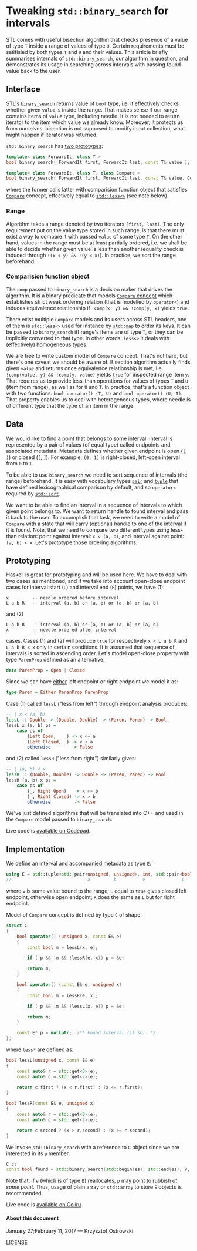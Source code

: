 
# Tweaking `std::binary_search` for intervals

STL comes with useful bisection algorithm that checks presence of a value of type `T` inside a range of values of type `U`. Certain requirements must be satifisied by both types `T` and `U` and their values. This article briefly summarises internals of `std::binary_search`, our algorithm in question, and demonstrates its usage in searching across intervals with passing found value back to the user.

## Interface

STL's `binary_search` returns value of `bool` type, i.e. it effectively checks whether given `value` is inside the range. That makes sense if our range contains items of `value` type, including needle. It is not needed to return iterator to the item which value we already know. Moreover, it protects us from ourselves: bisection is not supposed to modify input collection, what might happen if iterator was returned.

`std::binary_search` has [two prototypes](http://en.cppreference.com/w/cpp/algorithm/binary_search):

```c++
template< class ForwardIt, class T >
bool binary_search( ForwardIt first, ForwardIt last, const T& value );

template< class ForwardIt, class T, class Compare >
bool binary_search( ForwardIt first, ForwardIt last, const T& value, Compare comp );
```

where the former calls latter with comparision function object that satisfies [`Compare`](http://en.cppreference.com/w/cpp/concept/Compare) concept, effectively equal to [`std::less<>`](http://en.cppreference.com/w/cpp/utility/functional/less) (see note below).

### Range

Algorithm takes a range denoted by two iterators `[first, last)`. The only requirement put on the value type stored in such range, is that there must exist a way to compare it with passed `value` of some type `T`. On the other hand, values in the range must be at least partially ordered, i.e. we shall be able to decide whether given value is less than another (equality check is induced through `!(x < y) && !(y < x)`). In practice, we sort the range beforehand.

### Comparision function object

The `comp` passed to `binary_search` is a decision maker that drives the algorithm. It is a binary predicate that models [`Compare` concept](http://en.cppreference.com/w/cpp/concept/Compare) which establishes strict weak ordering relation (that is modelled by `operator<`) and induces equivalence relationship if `!comp(x, y) && !comp(y, x)` yields `true`.

There exist multiple `Compare` models and its users across STL headers, one of them is [`std::less<>`](http://en.cppreference.com/w/cpp/utility/functional/less) used for instance by [`std::map`](http://en.cppreference.com/w/cpp/container/map) to order its keys. It can be passed to `binary_search` iff range's items are of type `T`, or they can be implicitly converted to that type. In other words, `less<>` it deals with (effectively) homogeneous types.

We are free to write custom model of `Compare` concept. That's not hard, but there's one caveat we should be aware of. Bisection algorithm actually finds given `value` and returns once equivalence relationship is met, i.e. `!comp(value, y) && !comp(y, value)` yields `true` for inspected range item `y`. That requires us to provide less-than operations for values of types `T` and `U` (item from range), as well as for `U` and `T`. In practice, that's a function object with two functions: `bool operator() (T, U)` and `bool operator() (U, T)`. That property enables us to deal with heterogeneous types, where needle is of different type that the type of an item in the range.

## Data

We would like to find a point that belongs to some interval. Interval is represented by a pair of values (of equal type) called endpoints and associated metadata. Metadata defines whether given endpoint is open (`(`, `)`) or closed (`[`, `]`). For example, `(0, 1]` is right-closed, left-open interval from `0` to `1`.

To be able to use `binary_search` we need to sort sequence of intervals (the range) beforehand. It is easy with vocabulary types [`pair`](http://en.cppreference.com/w/cpp/utility/pair) and [`tuple`](http://en.cppreference.com/w/cpp/utility/tuple) that have defined lexicographical comparison by default, and so `operator<` required by [`std::sort`](http://en.cppreference.com/w/cpp/algorithm/sort).

We want to be able to find an interval in a sequence of intervals to which given point belongs to. We want to return handle to found interval and pass it back to the user. To accomplish that task, we need to write a model of `Compare` with a state that will carry (optional) handle to one of the interval if it is found. Note, that we need to compare two different types using less-than relation: point against interval: `x < (a, b)`, and interval against point: `(a, b) < x`. Let's prototype those ordering algorithms.

## Prototyping

Haskell is great for prototyping and will be used here. We have to deal with two cases as mentioned, and if we take into account open-close endpoint cases for interval start (`L`) and interval end (`R`) points, we have (1):


```
x         -- needle ordered before interval
L a b R   -- interval (a, b) or [a, b) or (a, b] or [a, b]
```

and (2)

```
L a b R   -- interval (a, b) or [a, b) or (a, b] or [a, b]
x         -- needle ordered after interval
```

cases. Cases (1) and (2) will produce `true` for respectively `x < L a b R` and `L a b R < x` only in certain conditions. It is assumed that sequence of intervals is sorted in ascending order. Let's model open-close property with type `ParenProp` defined as an alternative:

```haskell
data ParenProp = Open | Closed
```

Since we can have [either](https://hackage.haskell.org/package/base-4.9.1.0/docs/Data-Either.html) left endpoint or right endpoint we model it as:

```haskell
type Paren = Either ParenProp ParenProp
```

Case (1) called `lessL` ("less from left") through endpoint analysis produces:

```haskell
-- | x < (a, b)
lessL :: Double -> (Double, Double) -> (Paren, Paren) -> Bool
lessL x (a, b) ps =
    case ps of
        (Left Open,   _) -> x <= a
        (Left Closed, _) -> x < a
        otherwise        -> False
```

and (2) called `lessR` ("less from right") similarly gives:

```haskell
-- | (a, b) < x
lessR :: (Double, Double) -> Double -> (Paren, Paren) -> Bool
lessR (a, b) x ps =
    case ps of
        (_, Right Open)   -> x >= b
        (_, Right Closed) -> x > b
        otherwise         -> False
```

We've just defined algorithms that will be translated into C++ and used in the `Compare` model passed to `binary_search`.

Live code is [available on Codepad](http://codepad.org/TwASbkgn).

## Implementation

We define an interval and accompanied metadata as type `E`:

```c++
using E = std::tuple<std::pair<unsigned, unsigned>, int, std::pair<bool, bool>>;
//                             a         b          v              L     R
```

where `v` is some value bound to the range; `L` equal to `true` gives closed left endpoint, otherwise open endpoint; `R` does the same as `L` but for right endpoint.

Model of `Compare` concept is defined by type `C` of shape:

```c++
struct C
{
    bool operator() (unsigned x, const E& e)
    {
        const bool m = lessL(x, e);

        if (!p && !m && !lessR(e, x)) p = &e;

        return m;
    }

    bool operator() (const E& e, unsigned x)
    {
        const bool m = lessR(e, x);

        if (!p && !m && !lessL(x, e)) p = &e;

        return m;
    }

    const E* p = nullptr;  /** Found interval (if so). */
};
```

where `less*` are defined as:

```c++
bool lessL(unsigned x, const E& e)
{
    const auto& r = std::get<0>(e);
    const auto& c = std::get<2>(e);

    return c.first ? (x < r.first) : (x <= r.first);
}

bool lessR(const E& e, unsigned x)
{
    const auto& r = std::get<0>(e);
    const auto& c = std::get<2>(e);

    return c.second ? (x > r.second) : (x >= r.second);
}
```

We invoke `std::binary_search` with a reference to `C` object since we are interested in its `p` member.

```c++
C c;
const bool found = std::binary_search(std::begin(es), std::end(es), v, std::ref(c));
```

Note that, if `e` (which is of type `E`) reallocates, `p` may point to rubbish *at some point*. Thus, usage of plain array or `std::array` to store `E` objects is recommended.

Live code is [available on Coliru](http://coliru.stacked-crooked.com/a/5dfd6c6fe832d4d2).

#### About this document

January 27;February 11, 2017 &mdash; Krzysztof Ostrowski

[LICENSE](https://github.com/insooth/insooth.github.io/blob/master/LICENSE)

